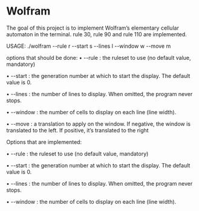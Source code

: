# Wolfram
The goal of this project is to implement Wolfram’s elementary cellular automaton in the terminal.
rule 30, rule 90 and rule 110 are implemented.

USAGE: ./wolfram --rule r --start s --lines l --window w --move m

options that should be done:
• --rule : the ruleset to use (no default value, mandatory)

• --start : the generation number at which to start the display. The default value is 0.

• --lines : the number of lines to display. When omitted, the program never stops.

• --window : the number of cells to display on each line (line width).

• --move : a translation to apply on the window. If negative, the window is translated to the left. If positive, it’s translated to the right




Options that are implemented:

• --rule : the ruleset to use (no default value, mandatory)

• --start : the generation number at which to start the display. The default value is 0.

• --lines : the number of lines to display. When omitted, the program never stops.

• --window : the number of cells to display on each line (line width).

